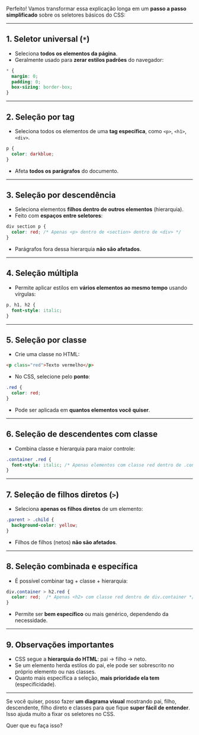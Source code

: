 Perfeito! Vamos transformar essa explicação longa em um **passo a passo simplificado** sobre os seletores básicos do CSS:

---

## **1. Seletor universal (`*`)**

* Seleciona **todos os elementos da página**.
* Geralmente usado para **zerar estilos padrões** do navegador:

```css
* {
  margin: 0;
  padding: 0;
  box-sizing: border-box;
}
```

---

## **2. Seleção por tag**

* Seleciona todos os elementos de uma **tag específica**, como `<p>`, `<h1>`, `<div>`.

```css
p {
  color: darkblue;
}
```

* Afeta **todos os parágrafos** do documento.

---

## **3. Seleção por descendência**

* Seleciona elementos **filhos dentro de outros elementos** (hierarquia).
* Feito com **espaços entre seletores**:

```css
div section p {
  color: red; /* Apenas <p> dentro de <section> dentro de <div> */
}
```

* Parágrafos fora dessa hierarquia **não são afetados**.

---

## **4. Seleção múltipla**

* Permite aplicar estilos em **vários elementos ao mesmo tempo** usando vírgulas:

```css
p, h1, h2 {
  font-style: italic;
}
```

---

## **5. Seleção por classe**

* Crie uma classe no HTML:

```html
<p class="red">Texto vermelho</p>
```

* No CSS, selecione pelo **ponto**:

```css
.red {
  color: red;
}
```

* Pode ser aplicada em **quantos elementos você quiser**.

---

## **6. Seleção de descendentes com classe**

* Combina classe e hierarquia para maior controle:

```css
.container .red {
  font-style: italic; /* Apenas elementos com classe red dentro de .container */
}
```

---

## **7. Seleção de filhos diretos (`>`)**

* Seleciona **apenas os filhos diretos** de um elemento:

```css
.parent > .child {
  background-color: yellow;
}
```

* Filhos de filhos (netos) **não são afetados**.

---

## **8. Seleção combinada e específica**

* É possível combinar tag + classe + hierarquia:

```css
div.container > h2.red {
  color: red;  /* Apenas <h2> com classe red dentro de div.container */
}
```

* Permite ser **bem específico** ou mais genérico, dependendo da necessidade.

---

## **9. Observações importantes**

* CSS segue a **hierarquia do HTML**: pai → filho → neto.
* Se um elemento herda estilos do pai, ele pode ser sobrescrito no próprio elemento ou nas classes.
* Quanto mais específica a seleção, **mais prioridade ela tem** (especificidade).

---

Se você quiser, posso fazer **um diagrama visual** mostrando pai, filho, descendente, filho direto e classes para que fique **super fácil de entender**. Isso ajuda muito a fixar os seletores no CSS.

Quer que eu faça isso?

